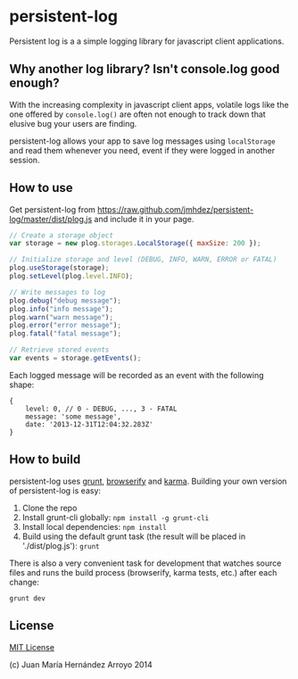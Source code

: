 # persistent-log

Persistent log is a a simple logging library for javascript client applications.

## Why another log library? Isn't console.log good enough?

With the increasing complexity in javascript client apps, volatile logs like the one offered by `console.log()` are often not enough to track down that elusive bug your users are finding.

persistent-log allows your app to save log messages using `localStorage` and read them whenever you need, event if they were logged in another session.

## How to use

Get persistent-log from https://raw.github.com/jmhdez/persistent-log/master/dist/plog.js and include it in your page.

```Javascript
// Create a storage object
var storage = new plog.storages.LocalStorage({ maxSize: 200 });

// Initialize storage and level (DEBUG, INFO, WARN, ERROR or FATAL)
plog.useStorage(storage);
plog.setLevel(plog.level.INFO);

// Write messages to log
plog.debug("debug message");
plog.info("info message");
plog.warn("warn message");
plog.error("error message");
plog.fatal("fatal message");

// Retrieve stored events
var events = storage.getEvents();
```

Each logged message will be recorded as an event with the following shape:

```
{
	level: 0, // 0 - DEBUG, ..., 3 - FATAL
	message: 'some message',
	date: '2013-12-31T12:04:32.283Z'
}
```

## How to build

persistent-log uses [grunt](http://gruntjs.com/), [browserify](http://browserify.org/) and [karma](http://karma-runner.github.io/0.10/index.html). Building your own version of persistent-log is easy:

1. Clone the repo
2. Install grunt-cli globally: `npm install -g grunt-cli`
3. Install local dependencies: `npm install`
4. Build using the default grunt task (the result will be placed in './dist/plog.js'): `grunt`

There is also a very convenient task for development that watches source files and runs the build process (browserify, karma tests, etc.) after each change:

`grunt dev`

## License

[MIT License](http://opensource.org/licenses/MIT)

(c) Juan María Hernández Arroyo 2014
